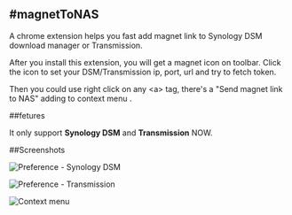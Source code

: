 #magnetToNAS
---

A chrome extension helps you fast add magnet link to Synology DSM download manager or Transmission.

After you install this extension, you will get a magnet icon on toolbar. Click the icon to set your DSM/Transmission ip, port, url and try to fetch token.

Then you could use right click on any \<a\> tag, there's a "Send magnet link to NAS" adding to context menu  .


##fetures

It only support **Synology DSM** and **Transmission** NOW.

##Screenshots

![Preference - Synology DSM](http://chrisliuqq.github.io/repositories/magnetToNAS/screenshot01.png)

![Preference - Transmission](http://chrisliuqq.github.io/repositories/magnetToNAS/screenshot02.png)

![Context menu](http://chrisliuqq.github.io/repositories/magnetToNAS/screenshot03.png)